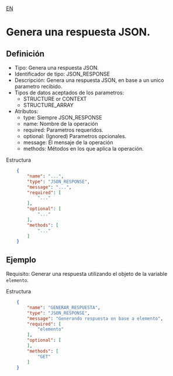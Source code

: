 [EN](JSON_RESPONSE.md)
# Genera una respuesta JSON.

## Definición
* Tipo: Genera una respuesta JSON.
* Identificador de tipo: JSON_RESPONSE
* Descripción: Genera una respuesta JSON, en base a un unico parametro recibido.
* Tipos de datos aceptados de los parametros:
  * STRUCTURE or CONTEXT
  * STRUCTURE_ARRAY
* Atributos:
  * type: Siempre JSON_RESPONSE
  * name: Nombre de la operación
  * required: Parametros requeridos.
  * optional: (Ignored) Parametros opcionales.
  * message: El mensaje de la operación
  * methods: Métodos en los que aplica la operación.

Estructura
```json
	{
		"name": "...",
		"type": "JSON_RESPONSE",
		"message": "...",
		"required": [
			"..."
		],
		"optional": [
			"..."
		],
		"methods": [
			"..."
		]
	}
```
## Ejemplo

Requisito: Generar una respuesta utilizando el objeto de la variable `elemento`.

Estructura
```json
	{
		"name": "GENERAR_RESPUESTA",
		"type": "JSON_RESPONSE",
		"message": "Generando respuesta en base a elemento",
		"required": [
			"elemento"
		],
		"optional": [
		],
		"methods": [
			"GET"
		]
	}
```
